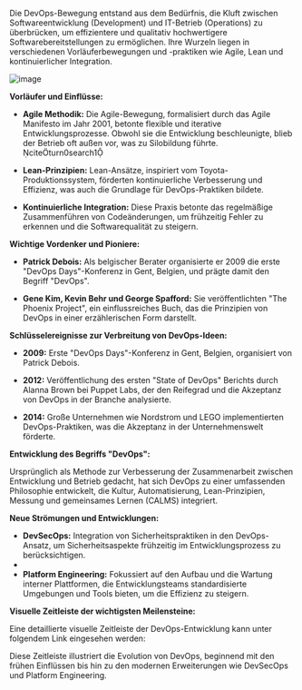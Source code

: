 Die DevOps-Bewegung entstand aus dem Bedürfnis, die Kluft zwischen Softwareentwicklung (Development) und IT-Betrieb (Operations) zu überbrücken, um effizientere und qualitativ hochwertigere Softwarebereitstellungen zu ermöglichen.
Ihre Wurzeln liegen in verschiedenen Vorläuferbewegungen und -praktiken wie Agile, Lean und kontinuierlicher Integration.

![image](https://github.com/user-attachments/assets/1158efa9-9937-424f-ba2d-a8a35108eabf)

**Vorläufer und Einflüsse:**

- **Agile Methodik:** Die Agile-Bewegung, formalisiert durch das Agile Manifesto im Jahr 2001, betonte flexible und iterative Entwicklungsprozesse. Obwohl sie die Entwicklung beschleunigte, blieb der Betrieb oft außen vor, was zu Silobildung führte. citeturn0search1

- **Lean-Prinzipien:** Lean-Ansätze, inspiriert vom Toyota-Produktionssystem, förderten kontinuierliche Verbesserung und Effizienz, was auch die Grundlage für DevOps-Praktiken bildete. 

- **Kontinuierliche Integration:** Diese Praxis betonte das regelmäßige Zusammenführen von Codeänderungen, um frühzeitig Fehler zu erkennen und die Softwarequalität zu steigern.

**Wichtige Vordenker und Pioniere:**

- **Patrick Debois:** Als belgischer Berater organisierte er 2009 die erste "DevOps Days"-Konferenz in Gent, Belgien, und prägte damit den Begriff "DevOps". 

- **Gene Kim, Kevin Behr und George Spafford:** Sie veröffentlichten "The Phoenix Project", ein einflussreiches Buch, das die Prinzipien von DevOps in einer erzählerischen Form darstellt.
  
**Schlüsselereignisse zur Verbreitung von DevOps-Ideen:**

- **2009:** Erste "DevOps Days"-Konferenz in Gent, Belgien, organisiert von Patrick Debois. 

- **2012:** Veröffentlichung des ersten "State of DevOps" Berichts durch Alanna Brown bei Puppet Labs, der den Reifegrad und die Akzeptanz von DevOps in der Branche analysierte.

- **2014:** Große Unternehmen wie Nordstrom und LEGO implementierten DevOps-Praktiken, was die Akzeptanz in der Unternehmenswelt förderte.

**Entwicklung des Begriffs "DevOps":**

Ursprünglich als Methode zur Verbesserung der Zusammenarbeit zwischen Entwicklung und Betrieb gedacht, hat sich DevOps zu einer umfassenden Philosophie entwickelt, die Kultur, Automatisierung, Lean-Prinzipien, Messung und gemeinsames Lernen (CALMS) integriert. 

**Neue Strömungen und Entwicklungen:**

- **DevSecOps:** Integration von Sicherheitspraktiken in den DevOps-Ansatz, um Sicherheitsaspekte frühzeitig im Entwicklungsprozess zu berücksichtigen.
- 
- **Platform Engineering:** Fokussiert auf den Aufbau und die Wartung interner Plattformen, die Entwicklungsteams standardisierte Umgebungen und Tools bieten, um die Effizienz zu steigern. 

**Visuelle Zeitleiste der wichtigsten Meilensteine:**

Eine detaillierte visuelle Zeitleiste der DevOps-Entwicklung kann unter folgendem Link eingesehen werden:

Diese Zeitleiste illustriert die Evolution von DevOps, beginnend mit den frühen Einflüssen bis hin zu den modernen Erweiterungen wie DevSecOps und Platform Engineering. 
